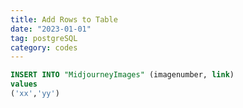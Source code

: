 ```yaml
---
title: Add Rows to Table
date: "2023-01-01"
tag: postgreSQL
category: codes
---
```


```sql  
INSERT INTO "MidjourneyImages" (imagenumber, link)
values
('xx','yy')
```  
